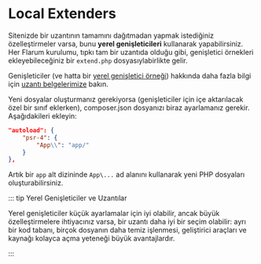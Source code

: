 # Local Extenders

Sitenizde bir uzantının tamamını dağıtmadan yapmak istediğiniz özelleştirmeler varsa, bunu **yerel genişleticileri** kullanarak yapabilirsiniz. Her Flarum kurulumu, tıpkı tam bir uzantıda olduğu gibi, genişletici örnekleri ekleyebileceğiniz bir `extend.php` dosyasıylabirlikte gelir.

Genişleticiler (ve hatta bir [yerel genişletici örneği](extend/start.md#hello-world)) hakkında daha fazla bilgi için [uzantı belgelerimize](extend/start.md) bakın.

Yeni dosyalar oluşturmanız gerekiyorsa (genişleticiler için içe aktarılacak özel bir sınıf eklerken), composer.json dosyanızı biraz ayarlamanız gerekir.
Aşağıdakileri ekleyin:

```json
"autoload": {
    "psr-4": {
        "App\\": "app/"
    }
},
```

Artık bir `app` alt dizininde `App\...` ad alanını kullanarak yeni PHP dosyaları oluşturabilirsiniz.

::: tip Yerel Genişleticiler ve Uzantılar

Yerel genişleticiler küçük ayarlamalar için iyi olabilir, ancak büyük özelleştirmelere ihtiyacınız varsa, bir uzantı daha iyi bir seçim olabilir:
ayrı bir kod tabanı, birçok dosyanın daha temiz işlenmesi, geliştirici araçları ve kaynağı kolayca açma yeteneği büyük avantajlardır.

:::